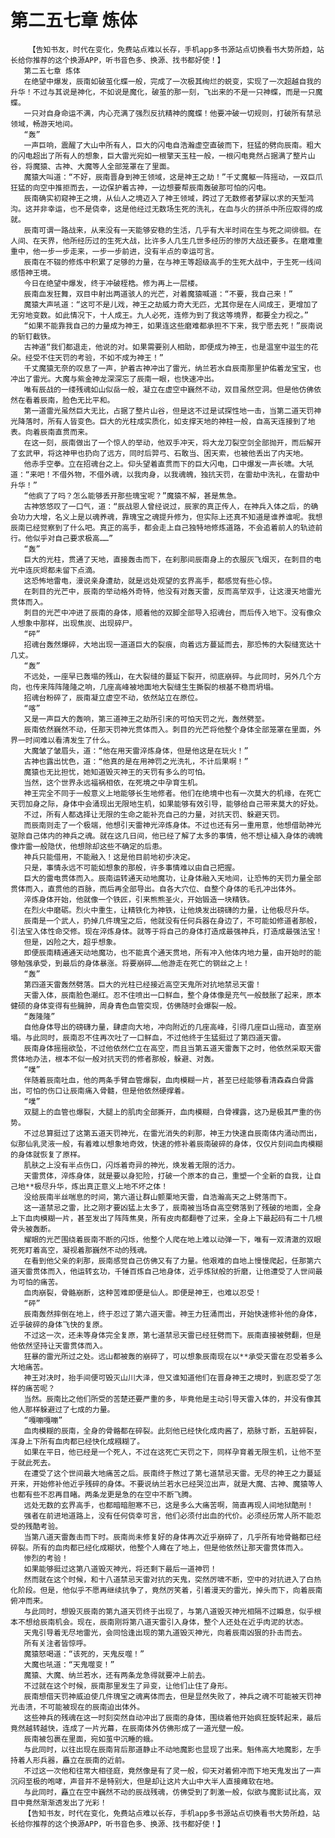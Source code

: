 # 第二五七章 炼体
        【告知书友，时代在变化，免费站点难以长存，手机app多书源站点切换看书大势所趋，站长给你推荐的这个换源APP，听书音色多、换源、找书都好使！】
       第二五七章 炼体
       在绝望中爆发，辰南如破茧化蝶一般，完成了一次极其绚烂的蜕变，实现了一次超越自我的升华！不过与其说是神化，不如说是魔化，破茧的那一刻，飞出来的不是一只神蝶，而是一只魔蝶。
       一只对自身命运不满，内心充满了强烈反抗精神的魔蝶！他要冲破一切规则，打破所有禁忌领域，畅游天地间。
       “轰”
       一声巨响，震醒了大山中所有人，巨大的闪电自浩瀚虚空直破而下，狂猛的劈向辰南。粗大的闪电超出了所有人的想象，巨大雷光宛如一根擎天玉柱一般，一根闪电竟然占据满了整片山谷，将魔猿、古神、大魔等人全部笼罩在了里面。
       魔猿大叫道：“不好，辰南晋身到神王领域，这是神王之劫！”千丈魔躯一阵摇动，一双巨爪狂猛的向空中推拒而去，一边保护着古神，一边想要帮辰南轰破那可怕的闪电。
       辰南确实初窥神王之境，从仙人之境迈入了神王领域，跨过了无数修者梦寐以求的天堑鸿沟。这并非幸运，也不是侥幸，这是他经过无数场生死的洗礼，在血与火的拼杀中所应取得的成就。
       辰南可谓一路战来，从来没有一天能够安稳的生活，几乎有大半时间在生与死之间徘徊。在人间、在天界，他所经历过的生死大战，比许多人几生几世多经历的惨厉大战还要多。在磨难重重中，他一步一步走来，一步一步前进，没有半点的幸运可言。
       辰南在不辍的修炼中积累了足够的力量，在与神王等超级高手的生死大战中，于生死一线间感悟神王境。
       今日在绝望中爆发，终于冲破桎梏。修为再上一层楼。
       辰南血发狂舞，双目中射出两道骇人的光芒，对着魔猿喊道：“不要，我自己来！”
       魔猿大声吼道：“这可不是儿戏，神王之劫威力奇大无匹，尤其你是在人间成王，更增加了无穷地变数。如此情况下，十人成王。九人必死，连修为到了我这等境界，都要全力视之。”
       “如果不能靠我自己的力量成为神王，如果连这些磨难都承担不下来，我宁愿去死！”辰南说的斩钉截铁。
       古神道“我们都退走，他说的对。如果需要别人相助，即便成为神王，也是温室中滋生的花朵。经受不住天罚的考验，不如不成为神王！”
       千丈魔猿无奈的叹息了一声，护着古神冲出了雷光，纳兰若水自辰南那里护佑着龙宝宝，也冲出了雷光。大魔与紫金神龙深深忘了辰南一眼，也快速冲出。
       唯有辰战的一缕残魂如山似岳一般，凝立在虚空中巍然不动，双目虽然空洞。但是他仿佛依然在看着辰南，脸色无比平和。
       第一道雷光虽然巨大无比，占据了整片山谷，但是这不过是试探性地一击，当第二道天罚神光降落时，所有人皆变色。巨大的光柱成实质化，如支撑天地的神柱一般，自高天连接到了地表。向着辰南直贯而来。
       在这一刻，辰南做出了一个惊人的举动，他双手冲天，将大龙刀裂空剑全部抛开，而后解开了玄武甲，将这神甲也扔向了远方，同时后羿弓、石敢当、困天索，也被他丢出了内天地。
       他赤手空拳。立在招魂台之上。仰头望着直贯而下的巨大闪电，口中爆发一声长啸。大吼道：“来吧！不借外物，不借外魂，以我肉身，以我魂魄，独抗天罚，在雷劫中洗礼，在雷劫中升华！”
       “他疯了了吗？怎么能够丢开那些瑰宝呢？”魔猿不解，甚是焦急。
       古神悠悠叹了一口气，道：“辰战恩人曾经说过，辰家的真正传人，在神兵入体之后，的确会功力大增，名义上是以魂养魂，靠瑰宝之魂提升修为，但实际上还真不知道是谁养谁呢。我想辰南已经觉察到了什么吧。真正的高手，都会走上自己独特地修炼道路，不会追着前人的轨迹前行。他似乎对自己要求极高……”
       “轰”
       巨大的光柱，贯通了天地，直接轰击而下，在刹那间辰南身上的衣服灰飞烟灭，在刺目的电光中连灰烬都未留下点滴。
       这恐怖地雷电，漫说亲身遭劫，就是远处观望的玄界高手，都感觉有些心惊。
       在刺目的光芒中，辰南的举动格外奇特，他没有对轰天雷，反而高举双手，让这漫天地雷光贯体而入。
       刺目的光芒中冲进了辰南的身体，顺着他的双脚全部导入招魂台，而后传入地下。没有像众人想象中那样，出现焦炭、出现碎尸。
       “砰”
       招魂台轰然爆碎，大地出现一道道巨大的裂痕，向着远方蔓延而去，那恐怖的大裂缝宽达十几丈。
       “轰”
       不远处，一座早已轰塌的残山，在大裂缝的蔓延下裂开，彻底崩碎。与此同时，另外几个方向，也传来阵阵隆隆之响，几座高峰被地面地大裂缝生生撕裂的根基不稳而坍塌。
       招魂台粉碎了，辰南凝立虚空不动，依然站立在原位。
       “喀”
       又是一声巨大的轰响，第三道神王之劫所引来的可怕天罚之光，轰然劈至。
       辰南依然巍然不动，任那天罚神光贯体而入。刺目的光芒将他整个身体全部笼罩在里面，外界一时间难以看清发生了什么。
       大魔皱了皱眉头，道：“他在用天雷淬炼身体，但是他这是在玩火！”
       古神也露出忧色，道：“他真的是在用神罚之光洗礼，不计后果啊！”
       魔猿也无比担忧，她知道毁灭神王的天罚有多么的可怕。
       当然，这个世界永远福祸相依，在死境之中孕育生机。
       神王完全不同于一般意义上地能够长生地修者。他们在绝境中也有一次莫大的机缘，在死亡天罚加身之际，身体中会涌现出无限地生机，如果能够有效引导，能够给自己带来莫大的好处。
       不过，所有人都选择让无限的生命之能补充自己的力量，对抗天罚、躲避天罚。
       而辰南则走了一个极端，他想引天雷神光淬炼身体。不过也还有另一重用意，他想借助神光驱除自己体内的神兵之魂。就在这几日间，他已经了解了太多的事情，他不想让植入身体的魂魄像炸雷一般隐伏，他想除却这些不确定的后患。
       神兵只能借用，不能融入！这是他目前地初步决定。
       只是，事情永远不可能如想象的那般，许多事情难以由自己把握。
       巨大的雷电贯体而入。辰南运转通天动地魔功，让身体融入天地间，让恐怖的天罚力量全部贯体而入，直贯他的百脉，而后再全部导出。自各大穴位、自整个身体的毛孔冲出体外。
       淬炼身体开始，他就像一个铁匠，引来熊熊圣火，开始锻造一块精铁。
       在烈火中磨砺。烈火中重生，让精铁化为神铁，让他焕发出磅礴的力量，让他极尽升华。
       辰南是一个武人，扔掉几件瑰宝之后，他就没有任何兵器在身边了，不可能如修道者那般，引法宝入体性命交修。现在淬炼身体。就等于将自己的身体打造成最强神兵，打造成最强法宝！
       但是，凶险之大，超乎想象。
       即便辰南精通通天动地魔功，也不能真个通天贯地，所有冲入他体内地力量，由开始时的能够勉强承受，到最后的身体暴涨。将要崩碎……他游走在死亡的钢丝之上！
       “轰”
       第四道天雷轰然劈落。巨大的光柱已经接近高空天鬼所对抗地禁忌天雷！
       天雷入体，辰南脸色潮红。忍不住喷出一口鲜血，整个身体像是充气一般鼓胀了起来，原本健硕的身体变得有些臃肿，周身青色血管突现，仿佛随时会爆裂一般。
       “轰隆隆”
       自他身体导出的磅礴力量，肆虐向大地，冲向附近的几座高峰，引得几座巨山摇动，直至崩塌。与此同时，辰南忍不住再次吐了一口鲜血，不过他终于生猛挺过了第四道天雷。
       辰南身体摇摇欲坠，不过他依然伫立在高空，而且当第五道天雷轰下之时，他依然采取天雷贯体地办法，根本不似一般对抗天罚的修者那般，躲避、对轰。
       “噗”
       伴随着辰南吐血，他的两条手臂血管爆裂，血肉模糊一片，甚至已经能够看清森森白骨露出，可怕的伤口让辰南痛入骨髓，但是他依然硬撑着。
       “噗”
       双腿上的血管也爆裂，大腿上的肌肉全部撕开，血肉模糊，白骨裸露，这乃是极其严重的伤势。
       不过总算挺过了这第五道天罚神光，在雷光消失的刹那，神王力快速自辰南体内涌动而出，似那仙乳灵液一般，有着难以想象地奇效，快速的修补着辰南破碎的身体，仅仅片刻间血肉模糊的身体就恢复了原样。
       肌肤之上没有半点伤口，闪烁着奇异的神光，焕发着无限的活力。
       天雷贯体，淬炼身体，就是要以身犯险，打破一个原本的自己，重塑一个全新的自我，让自己地**极尽升华，炼出真正意义上地不坏之体！
       没给辰南半丝喘息的时间，第六道让群山颤栗地天雷，自浩瀚高天之上劈落而下。
       这一道禁忌之雷，比之刚才要凶猛上太多了，辰南被当场自高空劈落到了残破的地面，全身上下血肉模糊一片，甚至发出了阵阵焦臭，所有皮肉都翻卷了过来，全身上下最起码有二十几根骨头被轰断。
       耀眼的光芒围绕着辰南不断的闪烁，他整个人爬在地上难以动弹一下，唯有一双清澈的双眼死死盯着高空，凝视着那巍然不动的残魂。
       在看到他父亲的刹那，辰南感觉自己仿佛又有了力量。他艰难的自地上慢慢爬起，任那第六道天雷贯体而入，他运转玄功，千锤百炼自己地身体，近乎炼狱般的折磨，让他遭受了人世间最为可怕的痛苦。
       血肉崩裂，骨骼崩断，这种苦难即便是仙人。即便是神王，也难以忍受！
       “砰”
       辰南轰然摔倒在地上，终于忍过了第六道天雷。神王力狂涌而出，开始快速修补他的身体，近乎破碎的身体飞快的复原。
       不过这一次，还未等身体完全复原，第七道禁忌天雷已经狂劈而下。辰南直接被劈翻，但是他依然坚持让天雷贯体而入。
       狂暴的雷光所过之处。远山都被轰的崩碎了，可以想象辰南现在以**承受天雷在忍受着多么大地痛苦。
       神王对决时，抬手间便可毁灭山川大泽，但又谁知道他们在晋身神王之境时，到底忍受了怎样的痛苦呢？
       当然。辰南比之他们所受的苦楚还要严重的多，毕竟他是主动引导天雷入体的，并没有像其他人那样躲避过了七成的力量。
       “嘎嘣嘎嘣”
       血肉模糊的辰南，全身的骨骼都在碎裂。此刻他已经快化成肉酱了，筋脉寸断，五脏碎裂，浑身上下所有血肉都已经快化成糨糊了。
       如果在平日，他已经是一个死人，不过在这死亡天罚之下，同样孕育着无限生机，让他不至于就此死去。
       在遭受了这个世间最大地痛苦之后。辰南终于熬过了第七道禁忌天雷。无尽的神王之力蔓延开来，开始修补他近乎残碎的身体。不要说纳兰若水已经哭泣出声，就是大魔、古神、魔猿等人也都有些不忍再目睹。两条龙更是急的在空中不断飞腾。
       远处无数的玄界高手，也都暗暗胆寒不已，这是多么大痛苦啊，简直再现人间地狱酷刑！
       强者在前进地道路上，没有任何侥幸可言，他们必须付出血的代价。必须经历常人所不能忍受的残酷考验。
       当第八道天雷轰击而下时。辰南尚未修复好的身体再次近乎崩碎了，几乎所有地骨骼都已经碎裂。所有的血肉都已经化成糊状，他整个人瘫在了地上，但是他依然让那天雷贯体而入。
       惨烈的考验！
       如果能够挺过这第八道毁灭神光，将还剩下最后一道神罚！
       然而就在这个时候，和十八道禁忌天雷对抗的天鬼，突然厉啸不断，空中的对抗进入了白热化阶段。但是，他似乎不愿再继续抗争了，竟然厉笑着，引着漫天的雷光，掉头而下，向着辰南俯冲而来。
       与此同时，想毁灭辰南的第九道天罚终于出现了，与第八道毁灭神光相隔不过瞬息，似乎根本不想给辰南机会。现在，辰南刚将第八道天雷引入身体，整个人还处在近乎肉泥的状态。
       天鬼引导着无尽地雷光，会同恰逢出现的第九道毁灭神光，向着辰南凶狠的扑击而去。
       所有关注者皆惊呼。
       魔猿怒喝道：“该死的，天鬼反噬！”
       大魔也吼道：“天鬼噬变！”
       魔猿、大魔、纳兰若水，还有两条龙急得就要冲上前去。
       不过就在这个时候，辰南那里发生了异变，让他们止住了身形。
       辰南想借天罚神威迫使几件瑰宝之魂离体而去，但是显然失败了，神兵之魂不可能被天罚神光击溃，不可能被现在的辰南迫出体外。
       这些神兵的残魂在这一时刻突然自动冲出了辰南的身体，围绕着他开始疯狂旋转起来，最后竟然越转越快，连成了一片光幕，在辰南体外仿佛形成了一道光壁一般。
       辰南被包裹在里面，宛如茧中沉睡的蛾。
       与此同时，以往出现在辰南背后那道静止不动地魔影也显现了出来。魁伟高大地魔影，左手持着人形兵器，矗立在辰南的近前。
       不过这一次他和往常大相径庭，竟然像是有了灵一般，仰天对着俯冲而下地天鬼发出了一声沉闷至极的咆哮，声音并不是特别大，但是却让这片大山中大半人直接瘫软在地。
       与此同时，矗立在空中巍然不动的辰战残魂，仿佛受到了刺激一般，似欲与魔影试比高，双目中竟然渐渐透发出了光彩！
       【告知书友，时代在变化，免费站点难以长存，手机app多书源站点切换看书大势所趋，站长给你推荐的这个换源APP，听书音色多、换源、找书都好使！】
